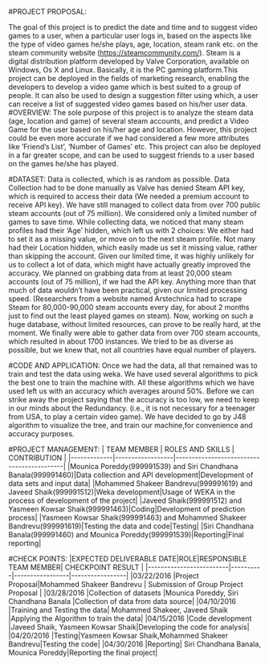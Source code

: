 #PROJECT PROPOSAL:

The goal of this project is to predict the date and time and to suggest video games to a user, when a particular user logs in, based on the aspects like the type of video games he/she plays, age, location, steam rank etc. on the steam community website (https://steamcommunity.com/). Steam is a digital distribution platform developed by Valve Corporation, available on Windows, Os X and Linux. Basically, it is the PC gaming platform.This project can be deployed in the fields of marketing research, enabling the developers to develop a video game which is best suited to a group of people. It can also be used to design a suggestion filter using which, a user can receive a list of suggested video games based on his/her user data.
#OVERVIEW: 
The sole purpose of this project is to analyze the steam data (age, location and game) of several steam accounts, and predict a Video Game for the user based on his/her age and location. However, this project could be even more accurate if we had considered a few more attributes like ‘Friend’s List’, ‘Number of Games’ etc. This project can also be deployed in a far greater scope, and can be used to suggest friends to a user based on the games he/she has played.

#DATASET: 
Data is collected, which is as random as possible. Data Collection had to be done manually as Valve has denied Steam API key, which is required to access their data (We needed a premium account to receive API key). We have still managed to collect data from over 700 public steam accounts (out of 75 million). We considered only a limited number of games to save time. While collecting data, we noticed that many steam profiles had their ‘Age’ hidden, which left us with 2 choices: We either had to set it as a missing value, or move on to the next steam profile. Not many had their Location hidden, which easily made us set it missing value, rather than skipping the account. Given our limited time, it was highly unlikely for us to collect a lot of data, which might have actually greatly improved the accuracy. We planned on grabbing data from at least 20,000 steam accounts (out of 75 million), if we had the API key. Anything more than that much of data wouldn’t have been practical, given our limited processing speed. (Researchers from a website named Arstechnica had to scrape Steam for 80,000-90,000 steam accounts every day, for about 2 months just to find out the least played games on steam). Now, working on such a huge database, without limited resources, can prove to be really hard, at the moment. We finally were able to gather data from over 700 steam accounts, which resulted in about 1700 instances. We tried to be as diverse as possible, but we knew that, not all countries have equal number of players.

#CODE AND APPLICATION:
Once we had the data, all that remained was to train and test the data using weka. We have used several algorithms to pick the best one to train the machine with. All these algorithms which we have used left us with an accuracy which averages around 50%. Before we can strike away the project saying that the accuracy is too low, we need to keep in our minds about the Redundancy. (i.e., it is not necessary for a teenager from USA, to play a certain video game). We have decided to go by J48 algorithm to visualize the tree, and train our machine,for convenience and accuracy purposes.

#PROJECT MANAGEMENT:
| TEAM MEMBER | ROLES AND SKILLS | CONTRIBUTION | 
|-------------|------------------|-------------------------------------------|
|Mounica Poreddy(999991539) and Siri Chandhana Banala(999991460)|Data collection and API development|Development of data sets and input data|
|Mohammed Shakeer Bandrevu(999991619) and Javeed Shaik(999991512)|Weka development|Usage of WEKA in the process of development of the project|
|Javeed Shaik(999991512) and Yasmeen Kowsar Shaik(999991463)|Coding|Development of prediction process|
|Yasmeen Kowsar Shaik(999991463) and Mohammed Shakeer Bandrevu(999991619)|Testing the data and code|Testing|
|Siri Chandhana Banala(999991460) and Mounica Poreddy(999991539)|Reporting|Final reporting|


#CHECK POINTS:
|EXPECTED DELIVERABLE DATE|ROLE|RESPONSIBLE TEAM MEMBER| CHECKPOINT RESULT |
|-------------------------|----------|-----------------|-----------------|
|03/22/2016 |Project Proposal|Mohammed Shakeer Bandrevu	| Submission of Group Project Proposal |
|03/28/2016	|Collection of datasets	|Mounica Poreddy, Siri Chandhana Banala	|Collection of data from data source|
|04/10/2016	|Training and Testing the data|	Mohammed Shakeer, Javeed Shaik 	|Applying the Algorithm to train the data|
|04/15/2016	|Code development	|Javeed Shaik, Yasmeen Kowsar Shaik|Developing the code for analysis|
|04/20/2016	|Testing|Yasmeen Kowsar Shaik,Mohammed Shakeer Bandrevu|Testing the code|
|04/30/2016	|Reporting|	Siri Chandhana Banala, Mounica Poreddy|Reporting the final project|
